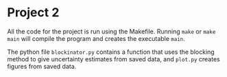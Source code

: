 # Project 2

All the code for the project is run using the Makefile. Running `make` or `make main` will compile
the program and creates the executable `main`.

The python file `blockinator.py` contains a function that uses the blocking method to give uncertainty
estimates from saved data, and `plot.py` creates figures from saved data.
